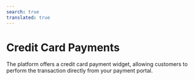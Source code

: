 ```yaml
---
search: true
translated: true
---
```


# Credit Card Payments

The platform offers a credit card payment widget, allowing customers to perform the transaction directly from your payment portal.

<iframe id="widgetFrame" src="https://widgets.modyo.com/personas/retail-credit-card-payment" width="100%"  frameBorder="0"  style="visibility:hidden;min-height:675px;overflow:auto;margin-top:20px;"/>

To complete a payment, the default options available to customers are:

| Functionality | Description |
|:-----|:-----|
| Selection of payment source account | The customer can select the account from which the payment amount will be drawn. |
| Credit card to be paid | The credit card to receive payment from a selected account. |
| Minimum payment | Shows the minimum payment amount for the card, so that it does not fall into delinquency. |
| Total amount to pay | Shows the total amount of debt to be paid. |
| Other amount to be paid | Allows the client to select a customized amount to pay. |


<script>

  export default {
    mounted() {

      function setIframeHeightCO(id, ht) {
          var ifrm = document.getElementById(id);
          if(ifrm) {
            ifrm.style.visibility = 'hidden';
            // some IE versions need a bit added or scrollbar appears
            ifrm.style.height = ht + 4 + "px";
            ifrm.style.visibility = 'visible';
          }
      }


      // iframed document sends its height using postMessage
      function handleDocHeightMsg(e) {
          // check origin
          if ( e.origin === 'https://widgets.modyo.com' ) {
              // parse data
              var data = JSON.parse( e.data );

              console.log('data:', data)
              // check data object
              if ( data['docHeight'] ) {
                  setIframeHeightCO( 'widgetFrame', data['docHeight'] );
              } else {
                  setIframeHeightCO( 'widgetFrame', 700 );
              }
          }
      }

      // assign message handler
      if ( window.addEventListener ) {
          window.addEventListener('message', handleDocHeightMsg, false);
      }
    }
  }

</script>
